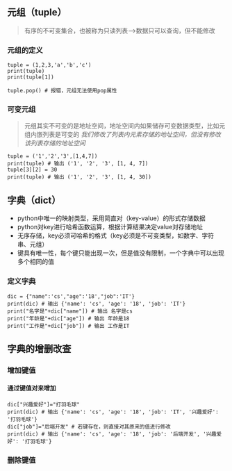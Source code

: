 ## 元组（tuple）
> 有序的不可变集合，也被称为只读列表——>数据只可以查询，但不能修改

### 元组的定义
```
tuple = (1,2,3,'a','b','c')
print(tuple)
print(tuple[1])

tuple.pop() # 报错，元组无法使用pop属性

```
### 可变元组
> 元组其实不可变的是地址空间，地址空间内如果储存可变数据类型，比如元组内嵌列表是可变的
*我们修改了列表内元素存储的地址空间，但没有修改该列表存储的地址空间*

```
tuple = ('1','2','3',[1,4,7])
print(tuple) # 输出 ('1', '2', '3', [1, 4, 7])
tuple[3][2] = 30
print(tuple) # 输出 ('1', '2', '3', [1, 4, 30])
```

## 字典（dict）
- python中唯一的映射类型，采用简直对（key-value）的形式存储数据
- python对key进行哈希函数运算，根据计算结果决定value对存储地址
- 无序存储，key必须可哈希的格式（key必须是不可变类型，如数字、字符串、元组）
- 键具有唯一性，每个键只能出现一次，但是值没有限制，一个字典中可以出现多个相同的值

### 定义字典
```
dic = {"name":'cs',"age":'18',"job":'IT'}
print(dic) # 输出 {'name': 'cs', 'age': '18', 'job': 'IT'}
print("名字是"+dic["name"]) # 输出 名字是cs
print("年龄是"+dic["age"]) # 输出 年龄是18
print("工作是"+dic["job"]) # 输出 工作是IT
```

## 字典的增删改查
### 增加键值
#### 通过键值对来增加
```
dic["兴趣爱好"]="打羽毛球"
print(dic) # 输出 {'name': 'cs', 'age': '18', 'job': 'IT', '兴趣爱好': '打羽毛球'}
dic["job"]="后端开发" # 若键存在，则直接对其原来的值进行修改
print(dic) # 输出 {'name': 'cs', 'age': '18', 'job': '后端开发', '兴趣爱好': '打羽毛球'}
```

### 删除键值
```

```
